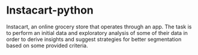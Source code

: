 # Instacart-python
Instacart, an online grocery store that operates through an app. The task is to perform an initial data and exploratory analysis of some of their data in order to derive insights and suggest strategies for better segmentation based on some provided criteria.
